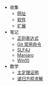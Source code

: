 * 收集
    * [网址](collect/网址)
    * [软件](collect/软件)
    * [扩展](collect/扩展)
* 笔记
    * [正则表达式](note\正则表达式.md)
    * [Git 常用命令](note\Git-常用命令.md)
    * [SLF4J](note\SLF4J-Logback.md)
    * [Manjaro](note\Manjaro.md)
    * [Win10](note\win10.md)
* 数学
    * [主定理证明](math\主定理证明.md)
    * [递归方程求解](math\递归方程求解.md)
